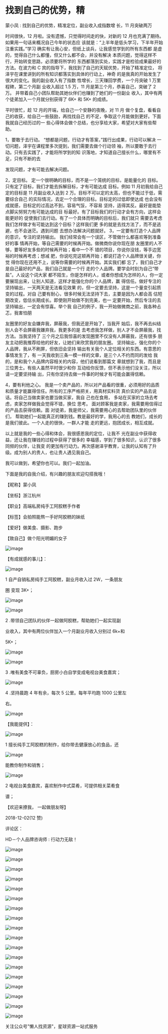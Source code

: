 # 找到自己的优势，精

蒙小凤 : 找到自己的优势，精准定位，副业收入成指数增 长，11 月突破两万

时间很快，12 月啦。没有遗憾，只觉得时间走的快，对新的 12 月也充满了期待。如果用一句话来概况自己今年的状态应 该就是：“上半年是低头学习，下半年开始注重实践。”学习 确实有让我心安，但纸上谈兵，让我感觉学到的所有东西都 是虚的，觉得自己什么都懂，但又什么都不会，并没有解决 本质问题，觉得这样不行，开始转变思路，必须要将所学的 东西都落到实处，实践才是检验成果最好的方法。在波力和 C 宾的指导下，我找到了自己的天赋优势，开始了精准定位， 将泽宇在课里讲到的所有知识都落实到具体的行动上，神奇 的是我真的开始发生了很大的变化。我的副业收入有了指数 性增长，三天赚回学费，一个月突破 1 万里程碑，第二个月副 业收入超过 1.5 万，11 月是第三个月，恭喜自己，突破了 2 万。 并带着自己小团队帮助其她伙伴们也赚到了她们的一份副业 收入，其中有两个徒弟加入一个月就分别获得了 6K+ 和 5K+ 的成绩。

平时很忙，趁 12 月的开端，给自己一个安静的夜晚，对 11 月 做个复盘，看看自己的收获，给自己一些鼓励，再找找自己 的不足，争取这个月能做到更好。下面我就自己经历过的一 些心得体会做个总结，也分享给大家，希望对大家有些帮 助。

1，要敢于去行动。 “想都是问题，行动才有答案，”践行出成果，行动可以解决 一切问题，泽宇在课程里多次提到，我们需要去做个行动领 袖，所以要敢于去行动。只有去实践了，才能将所学到的知 识落地，才知道自己擅长什么，哪里有不足，只有不断的去

发现问题，才有可能去解决问题。

2，定目标。 定一个很明确的目标，而不是一个笼统的目标，是能量化的 目标。只有定了目标，我们才能去拆解目标，才有可能达成 目标。例如 11 月初我给自己定的目标是 11 月副业收入达到 2 万。目标不可以定的太高，但也不能过于低，需要综合自己 的实际情况，去定一个合理的目标。目标定的过低即使达成 也会没有成就感，目标定的过高达不到，容易气馁，不容易 坚持，适得其反。最好是能垫点脚尖努努力有可能达成的目 标最好。有了目标我们的行动才会有方向，这样会能更好的 促使我们去行动。有了一个具体而明确的目标后，我们就只 需要去考虑我们怎样做才有可能达到这个目标？这样我们更 多的就是去找方法了，而不是逃避，也不会迷茫。遇到问题 去想办法解决问题就好。 3，一定要有打造个人品牌的意识，专注的坚持输出。 我们经常会有一个误区，不管做什么都喜欢等到准备好的事 情再开始，等自己需要的时候再开始。做微商你说你现在朋 友圈里的人不够，要等好友多些的时候再开始；看中一个不 错的项目，你说你没钱，等手边宽裕的时候再考虑；想减 肥，你说吃完这顿再开始；都说打造个人品牌很关键，你觉 得你现在还用不上，说等你需要的时候再开始。其实我们都 忘了，我们自己才是自己最好的产品，我们自己就是一个行 走的个人品牌。要学会时刻为自己“带盐”。人设这个词大家 都不陌生，你是怎样的人，或者你想成为怎样的人，你一定 要展现出来，让别人知道，这样才能强化你的个人品牌，赢 得信任。做好专注的坚持输出，一天两天是无法看见效果 的，但一定要去坚持，这是一个量变引起质变的过程。对自 己要有耐心，很多时候无法坚持下去，主要是因为人都会高 估短期改变，低估长期成长。即使刚开始做不到完美，也一 定要开始，然后专注的去坚持输出，一定会有惊喜。举个我 自己的例子，我一开始做微商之前，我各种忐忑，我害怕朋

友圈里的好友会嫌弃我，屏蔽我，但我还是开始了，当我开 始后，我不再去纠结别人会不会屏蔽我嫌弃我，我更多的是 去考虑我怎样做，别人才不会屏蔽我，找方法。当我坚持了 三个月之后我惊喜的发现圈里不仅没有人屏蔽我，还有很多 朋友主动把我推荐给他的好友，让她们来欣赏我的朋友圈。 坚持输出，强化你的个人品牌，我从不刷屏，但依旧会坚持 输出有关我个人定位相关的东西。有意思的事情发生了，有 一天我收到三条一模一样的文章，是三个人不约而同的发给 我的，是和我个人品牌内容相关的内容，他们说看到那篇文 章就想到了我，而且是三位男士。有些人虽然平时很少和你 互动给你反馈，但不表示他们没关注，所以请一定要坚持输 出，只有你坚持去做一件事的时候才有可能会赢得信赖。

4，要有利他之心。 我是一个卖产品的，所以对产品看的很重，必须用好的品质 和质量才能赢得信任。所有的工序严格把关，用真材实料货 真价实的产品去说话。将自己当做卖家也要当做买家，我自 己也在食用， 多站在买家的立场去考虑，卖家怎样做我会觉得不错，换位 思考。 面对顾客我是卖家，我需要用信得过的产品去获得信赖。面 对徒弟，我是师父，我需要用心的去帮助团队里的伙伴们， 帮助她们一起能真正的赚到钱。教是最好的学，我用心的去 教她们，成长的是我们彼此。一个人走的很快，一群人才能 走的更远，抱团成长，相互成就。

以上就是我的一些心得和体会，我很感恩我的定位，让我不 光在副业中获得收益，还让我在赚钱的过程中获得了很多的 幸福感，学到了很多知识，认识了很多同频的伙伴，让我变 的更加有行动力。再次感谢泽宇教育，让我的认知有了升 级。成为别人的贵人，也让贵人遇见我自己。

我可以做到，希望你也可以。我们一起加油。

下面是我的自我介绍，有兴趣的朋友欢迎勾搭我哦！

【昵称】蒙小凤

【坐标】浙江杭州

【职业】高端私房纯手工阿胶糕手作者

【标签】会拍照能熬一手好阿胶糕的妹纸

【爱好】做美食、摄影、跑步

【致自己】做个阳光明媚的女子

![image](img/Image_098.png)

【有成就感的事儿】：

![image](img/Image_099.png)

1 自产自销私房纯手工阿胶糕，副业月收入过 2W，一条朋友

圈 变现 3K+；

![image](img/Image_100.png)

![image](img/Image_101.png)

2 .带领自己团队的伙伴一起做阿胶糕，帮助她们一起实现副

业收入，其中有两位伙伴加入一个月副业月收入分别过 6k+和

5K+；

![image](img/Image_102.png)

![image](img/Image_103.png)

3 .唯有美食不可辜负，厨房小白自学变成电视台美食嘉宾；

![image](img/Image_104.png)

4 .坚持晨跑 4 年有余，每次 5 公里。每年平均跑 1000 公里左

右。

![image](img/Image_105.png)

【我能提供】：

![image](img/Image_106.png)

1 擅长纯手工阿胶糕的制作，给你带去健康放心的食品，还

![image](img/Image_107.png)

能教你制作和销售；

![image](img/Image_108.png)

2 电视台美食嘉宾，喜欢制作中式菜肴，可提供相关菜肴食

谱；

【欢迎来撩我， 一起做朋友呀】

2018-12-02(12 赞)

评论区：

HD－个人品牌咨询师 : 行动力无敌！

![image](img/Image_109.png)

![image](img/Image_110.png)

![image](img/Image_111.png)

![image](img/Image_112.png)

![image](img/Image_113.png)

![image](img/Image_114.png)

![image](img/Image_115.png)

![image](img/Image_116.png)

![image](img/Image_117.png)

![image](img/Image_118.png)

![image](img/Image_119.png)

![image](img/Image_120.png)

![image](img/Image_121.png)

![image](img/Image_122.png)

![image](img/Image_123.png)

![image](img/Image_124.png)

![image](img/Image_125.png)

![image](img/Image_126.png)

关注公众号"懒人找资源"，星球资源一站式服务